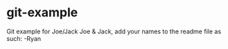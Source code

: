 git-example
===========

Git example for Joe/Jack
Joe & Jack, add your names to the readme file as such:
-Ryan